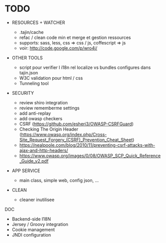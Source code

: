 # TODO #

  * RESOURCES + WATCHER
    * .tajin/cache
    * refac / clean code min et merge et gestion ressources
    * supports: sass, less, css => css / js, coffescript => js
    * voir: http://code.google.com/p/wro4j/

  * OTHER TOOLS
    * script pour verifier l i18n rel localize vs bundles configures dans tajin.json
    * W3C validation  pour html / css
    * Tunneling tool

  * SECURITY
    * review shiro integration
    * review rememberme settings
    * add anti-replay
    * add owasp checkers
    * CSRF (https://github.com/esheri3/OWASP-CSRFGuard)
    * Checking The Origin Header (https://www.owasp.org/index.php/Cross-Site_Request_Forgery_(CSRF)_Prevention_Cheat_Sheet)
    * https://nealpoole.com/blog/2010/11/preventing-csrf-attacks-with-ajax-and-http-headers/
    * https://www.owasp.org/images/0/08/OWASP_SCP_Quick_Reference_Guide_v2.pdf

  * APP SERVICE
    * main class, simple web, config json, ...

  * CLEAN
    * cleaner inutilisee


DOC

  * Backend-side I18N
  * Jersey / Groovy integration
  * Cookie management
  * JNDI configuration
